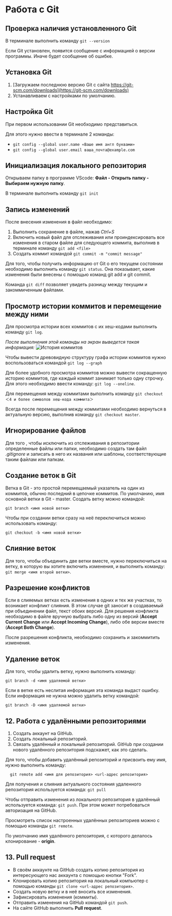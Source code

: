 # Работа с Git

## Проверка наличия установленного Git

В терминале выполнить команду `git --version`

Если Git установлен, появится сообщение с информацией о версии программы. Иначе будет сообщение об ошибке.

## Установка Git

1. [Загружаем последнюю версию Git c сайта https://git-scm.com/downloads](https://git-scm.com/downloads)
2. Устанавливаем с настройками по умолчанию.

## Настройка Git

При первом использовании Git необходимо представиться.

Для этого нужно ввести в терминале 2 команды:
* `git config --global user.name «Ваше имя англ буквами»`
* `git config --global user.email ваша_почта@example.com`

## Инициализация локального репозитория

Открываем папку в программе VScode:
**Файл - Открыть папку - Выбираем нужную папку**.

В терминале выполнить команду `git init`

## Запись изменений

После внесения изменения в файл необходимо:
1. Выполнить сохранение в файле, нажав *Ctrl+S*
2. Включить новый файл для отслеживания или проиндексировать все изменения в старом файле для следующего коммита, выполнив в терминале команду `git add <file>`
3. Создать коммит командой `git commit -m "commit message"`

Для того, чтобы получить информацию от Git о его текущем состоянии необходимо выполнить команду `git status`. Она показывает, какие изменения были внесены с помощью команд git add и git commit.

Команда `git diff` позволяет увидеть разницу между текущим и закоммиченным файлами.

## Просмотр истории коммитов и перемещение между ними

Для просмотра истории всех коммитов с их хеш-кодами выполнить команду `git log`.

*После выполнения этой команды на экран выведется такая информация:*
![История коммитов](History.jpg)

Чтобы вывести древовидную структуру графа истории коммитов нужно воспользоваться командой `git log --graph`

Для более удобного просмотра коммитов можно вывести сокращенную историю коммитов, где каждый коммит занимает только одну строчку. Для этого необходимо ввести команду: `git log --oneline`.

Для перемещения между коммитами выполнить команду ```git checkout ＜4 и более символов хеш-кода коммита＞```

Всегда после перемещения между коммитами необходимо вернуться в актуальную версию, выполнив команду ```git checkout master```.

## Игнорирование файлов

Для того , чтобы исключить из отслеживания в репозитории определенные файлы или папки, необходимо создать там файл *.gitignore* и записать в него их названия или шаблоны, соответствующие таким файлам или папкам.

## Создание веток в Git

Ветка в Git - это простой перемещаемый указатель на один из коммитов, обычно последний в цепочке коммитов. По умолчанию, имя основной ветки в Git - master. Создать ветку можно командой:
```
git branch <имя новой ветки>
```
Чтобы при создании ветки сразу на неё переключиться можно использовать команду:
```
git checkout -b <имя новой ветки>
```

## Слияние веток

Для того, чтобы объединить две ветки вместе, нужно переключиться на ветку, в которую вы хотите включить изменения, и выполнить команду: `git merge <имя второй ветки>`.

## Разрешение конфликтов

Если в слияемых ветках есть изменения в одних и тех же участках, то возникает конфликт слияния. В этом случае git заносит в создаваемый при объединении файл, текст обоих версий. Для решения конфликта необходимо в файле вручную выбрать либо одну из версий (**Accept Current Change** или **Accept Incoming Change**), либо обе версии вместе (**Accept Both Change**).

После разрешения конфликта, необходимо сохранить и закоммитить изменения.

## Удаление веток

Для того, чтобы удалить ветку, нужно выполнить команду:
```
git branch -d <имя удаляемой ветки>
```
Если в ветке есть неслитая информация эта команда выдаст ошибку. Если информация не нужна можно удалить ветку командой:
```
git branch -D <имя удаляемой ветки>
```
## 12. Работа с удалёнными репозиториями

1. Создать аккаунт на GitHub.
2. Создать локальный репозиторий.
3. Связать удалённый и локальный репозиторий. GitHub при создании нового удалённого репозитория подскажет, как это сделать.

Для того, чтобы добавить удалённый репозиторий и присвоить ему имя, нужно выполнить команду:
```
  git remote add <имя для репозитория> <url-адрес репозитория>
```
Для получения и слияния актуального состояния удаленного репозитория используется команда: `git pull`
 
Чтобы отправить изменения из локального репозитория в удалённый используется команда: `git push`. При этом может потребоваться авторизация на GitHub.
 
Просмотреть список настроенных удалённых репозиториев можно с помощью команды `git remote`.

По умолчанию имя удалённого репозитория, с которого делалось клонирование - **origin**.

## 13. Pull request

* В своём аккаунте на GitHub создать копию репозитория из интересующего нас аккаунта с помощью кнопки "Fork".
* Клонировать копию репозитория на локальный компьютер с помощью команды `git clone <url-адрес репозитория>`.
* Создать новую ветку и в неё вносить все изменения.
* Зафиксировать изменения (коммиты).
* Отправить изменения на GitHub командой `git push`.
* На сайте GitHub выполнить **Pull request**.
